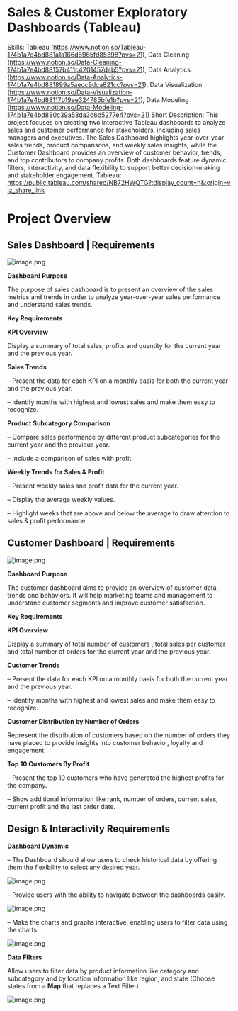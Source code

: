 # Sales & Customer Exploratory Dashboards (Tableau)

Skills: Tableau (https://www.notion.so/Tableau-174b1a7e4bd881a1a166d6965fd85398?pvs=21), Data Cleaning (https://www.notion.so/Data-Cleaning-174b1a7e4bd88157b411c4201457dab5?pvs=21), Data Analytics (https://www.notion.so/Data-Analytics-174b1a7e4bd881899a5aecc9dca821cc?pvs=21), Data Visualization (https://www.notion.so/Data-Visualization-174b1a7e4bd88117b19ee324785bfe1b?pvs=21), Data Modeling (https://www.notion.so/Data-Modeling-174b1a7e4bd880c39a53da3d6d5277e4?pvs=21)
Short Description: This project focuses on creating two interactive Tableau dashboards to analyze sales and customer performance for stakeholders, including sales managers and executives. The Sales Dashboard highlights year-over-year sales trends, product comparisons, and weekly sales insights, while the Customer Dashboard provides an overview of customer behavior, trends, and top contributors to company profits. Both dashboards feature dynamic filters, interactivity, and data flexibility to support better decision-making and stakeholder engagement.
Tableau: https://public.tableau.com/shared/NB72HWQTG?:display_count=n&:origin=viz_share_link

# **Project Overview**

## **Sales Dashboard | Requirements**

![image.png](Sales%20&%20Customer%20Exploratory%20Dashboards%20(Tableau)%20174b1a7e4bd881dd9d66c0f8dd231862/image.png)

**Dashboard Purpose**

The purpose of sales dashboard is to present an overview of the sales metrics and trends in order to analyze year-over-year sales performance and understand sales trends.

**Key Requirements**

**KPI Overview**

Display a summary of total sales, profits and quantity for the current year and the previous year.

**Sales Trends**

– Present the data for each KPI on a monthly basis for both the current year and the previous year.

– Identify months with highest and lowest sales and make them easy to recognize.

**Product Subcategory Comparison**

– Compare sales performance by different product subcategories for the current year and the previous year.

– Include a comparison of sales with profit.

**Weekly Trends for Sales & Profit**

– Present weekly sales and profit data for the current year.

– Display the average weekly values.

– Highlight weeks that are above and below the average to draw attention to sales & profit performance.

## **Customer Dashboard | Requirements**

![image.png](Sales%20&%20Customer%20Exploratory%20Dashboards%20(Tableau)%20174b1a7e4bd881dd9d66c0f8dd231862/image%201.png)

**Dashboard Purpose**

The customer dashboard aims to provide an overview of customer data, trends and behaviors. It will help marketing teams and management to understand customer segments and improve customer satisfaction.

**Key Requirements**

**KPI Overview**

Display a summary of total number of customers , total sales per customer and total number of orders for the current year and the previous year.

**Customer Trends**

– Present the data for each KPI on a monthly basis for both the current year and the previous year.

– Identify months with highest and lowest sales and make them easy to recognize.

**Customer Distribution by Number of Orders**

Represent the distribution of customers based on the number of orders they have placed to provide insights into customer behavior, loyalty and engagement.

**Top 10 Customers By Profit**

– Present the top 10 customers who have generated the highest profits for the company.

– Show additional information like rank, number of orders, current sales, current profit and the last order date.

## **Design & Interactivity Requirements**

**Dashboard Dynamic**

– The Dashboard should allow users to check historical data by offering them the flexibility to select any desired year.

![image.png](Sales%20&%20Customer%20Exploratory%20Dashboards%20(Tableau)%20174b1a7e4bd881dd9d66c0f8dd231862/image%202.png)

– Provide users with the ability to navigate between the dashboards easily.

![image.png](Sales%20&%20Customer%20Exploratory%20Dashboards%20(Tableau)%20174b1a7e4bd881dd9d66c0f8dd231862/image%203.png)

– Make the charts and graphs interactive, enabling users to filter data using the charts.

![image.png](Sales%20&%20Customer%20Exploratory%20Dashboards%20(Tableau)%20174b1a7e4bd881dd9d66c0f8dd231862/image%204.png)

**Data Filters**

Allow users to filter data by product information like category and subcategory and by location information like region, and state (Choose states from a **Map** that replaces a Text Filter)

![image.png](Sales%20&%20Customer%20Exploratory%20Dashboards%20(Tableau)%20174b1a7e4bd881dd9d66c0f8dd231862/image%205.png)
